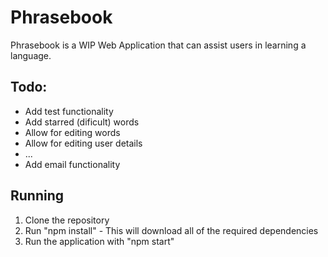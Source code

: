# Phrasebook

Phrasebook is a WIP Web Application that can assist users in learning a language.

## Todo:
- Add test functionality
- Add starred (dificult) words
- Allow for editing words
- Allow for editing user details
- ...
- Add email functionality

## Running
1. Clone the repository
2. Run "npm install" - This will download all of the required dependencies
3. Run the application with "npm start"
